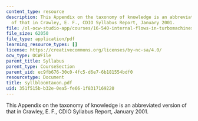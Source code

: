 ```yaml
---
content_type: resource
description: This Appendix on the taxonomy of knowledge is an abbreviated version
  of that in Crawley, E. F., CDIO Syllabus Report, January 2001.
file: /ol-ocw-studio-app/courses/16-540-internal-flows-in-turbomachines-spring-2006/351f515bb32e0ea5fe661f8317169220_syllbloomtaxon.pdf
file_size: 62050
file_type: application/pdf
learning_resource_types: []
license: https://creativecommons.org/licenses/by-nc-sa/4.0/
ocw_type: OCWFile
parent_title: Syllabus
parent_type: CourseSection
parent_uid: ec9fb676-30c0-4fc5-d6e7-6b181554bdf0
resourcetype: Document
title: syllbloomtaxon.pdf
uid: 351f515b-b32e-0ea5-fe66-1f8317169220
---
```

This Appendix on the taxonomy of knowledge is an abbreviated version of that in Crawley, E. F., CDIO Syllabus Report, January 2001.
